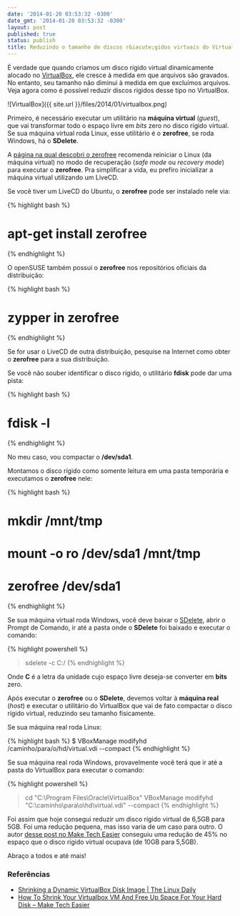 ```yaml
---
date: '2014-01-20 03:53:32 -0300'
date_gmt: '2014-01-20 03:53:32 -0300'
layout: post
published: true
status: publish
title: Reduzindo o tamanho de discos r&iacute;gidos virtuais do VirtualBox
---
```


É verdade que quando criamos um disco rígido virtual dinamicamente alocado no [VirtualBox](http://www.virtualbox.org/), ele cresce à medida em que arquivos são gravados. No entanto, seu tamanho não diminui à medida em que excluímos arquivos. Veja agora como é possível reduzir discos rígidos desse tipo no VirtualBox.

![VirtualBox]({{ site.url }}/files/2014/01/virtualbox.png)

Primeiro, é necessário executar um utilitário na **máquina virtual** (*guest*), que vai transformar todo o espaço livre em *bits* zero no disco rígido virtual. Se sua máquina virtual roda Linux, esse utilitário é o **zerofree**, se roda Windows, há o **SDelete**.

A [página na qual descobri o zerofree](http://www.thelinuxdaily.com/2010/02/shrinking-a-dynamic-virtualbox-disk-image/) recomenda reiniciar o Linux (da máquina virtual) no modo de recuperação (*safe mode* ou *recovery mode*) para executar o **zerofree**. Pra simplificar a vida, eu prefiro inicializar a máquina virtual utilizando um LiveCD.

Se você tiver um LiveCD do Ubuntu, o **zerofree** pode ser instalado nele via:

{% highlight bash %}
# apt-get install zerofree
{% endhighlight %}

O openSUSE também possui o **zerofree** nos repositórios oficiais da distribuição:

{% highlight bash %}
# zypper in zerofree
{% endhighlight %}

Se for usar o LiveCD de outra distribuição, pesquise na Internet como obter o **zerofree** para a sua distribuição.

Se você não souber identificar o disco rígido, o utilitário **fdisk** pode dar uma pista:

{% highlight bash %}
# fdisk -l
{% endhighlight %}

No meu caso, vou compactar o **/dev/sda1**.

Montamos o disco rígido como somente leitura em uma pasta temporária e executamos o **zerofree** nele:

{% highlight bash %}
# mkdir /mnt/tmp
# mount -o ro /dev/sda1 /mnt/tmp
# zerofree /dev/sda1
{% endhighlight %}

Se sua máquina virtual roda Windows, você deve baixar o [SDelete](http://technet.microsoft.com/en-us/sysinternals/bb897443.aspx), abrir o Prompt de Comando, ir até a pasta onde o **SDelete** foi baixado e executar o comando:

{% highlight powershell %}
> sdelete -c C:/
{% endhighlight %}

Onde **C** é a letra da unidade cujo espaço livre deseja-se converter em **bits** zero.

Após executar o **zerofree** ou o **SDelete**, devemos voltar à **máquina real** (*host*) e executar o utilitário do VirtualBox que vai de fato compactar o disco rígido virtual, reduzindo seu tamanho fisicamente.

Se sua máquina real roda Linux:

{% highlight bash %}
$ VBoxManage modifyhd /caminho/para/o/hd/virtual.vdi --compact
{% endhighlight %}

Se sua máquina real roda Windows, provavelmente você terá que ir até a pasta do VirtualBox para executar o comando:

{% highlight powershell %}
> cd "C:\Program Files\Oracle\VirtualBox"
> VBoxManage modifyhd "C:\caminho\para\o\hd\virtual.vdi" --compact
{% endhighlight %}

Foi assim que hoje consegui reduzir um disco rígido virtual de 6,5GB para 5GB. Foi uma redução pequena, mas isso varia de um caso para outro. O autor [desse post no Make Tech Easier](http://www.maketecheasier.com/shrink-your-virtualbox-vm) conseguiu uma redução de 45% no espaço que o disco rígido virtual ocupava (de 10GB para 5,5GB).

Abraço a todos e até mais!

### Referências

- [Shrinking a Dynamic VirtualBox Disk Image | The Linux Daily](http://www.thelinuxdaily.com/2010/02/shrinking-a-dynamic-virtualbox-disk-image/)
- [How To Shrink Your Virtualbox VM And Free Up Space For Your Hard Disk – Make Tech Easier](http://www.maketecheasier.com/shrink-your-virtualbox-vm)
